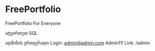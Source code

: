# FreePortfolio
FreePortfolio For Everyone

ატვირთეთ SQL

ადმინის ერთჯერადი Login:
admin@admin.com
Admin11!
Link: /admin

